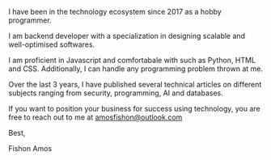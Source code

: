 I have been in the technology ecosystem since 2017 as a hobby programmer. 

I am backend developer with a specialization in designing scalable and well-optimised softwares. 

I am proficient in Javascript and comfortabale with such as Python, HTML and CSS. Additionally, I can handle any programming problem thrown at me. 

Over the last 3 years, I have published several technical articles on different subjects ranging from security, programming, AI and databases. 

If you want to position your business for success using technology, you are free to reach out to me at amosfishon@outlook.com

Best,

Fishon Amos

<br/>


